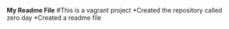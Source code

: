 **My Readme File**
#This is a vagrant project 
*Created the repository called zero day 
*Created a readme file
